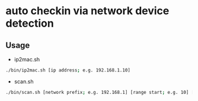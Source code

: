 # auto checkin via network device detection

## Usage
- ip2mac.sh
```bash
./bin/ip2mac.sh [ip address; e.g. 192.168.1.10]
```

- scan.sh
```bash
./bin/scan.sh [network prefix; e.g. 192.168.1] [range start; e.g. 10] [range end; e.g. 250]
```
